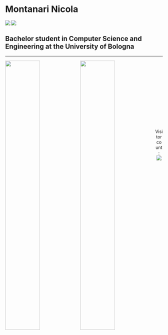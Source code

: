 # **Montanari Nicola**

<img align="left" src="https://img.shields.io/badge/Projects%20Type-Hardware%20&%20Software-blueviolet?style=for-the-badge"/>

<img align="left" src="https://img.shields.io/badge/Status-Student-success?style=for-the-badge"/>

<br/>

## **Bachelor student in Computer Science and Engineering at the University of Bologna**

---

<img align="left" width="47%" src="https://github-readme-stats.vercel.app/api?username=NIK4658&count_private=true&show_icons=true&hide_rank=true" />

<img align="left" width="47%" src="https://github-readme-stats-sigma-five.vercel.app/api/top-langs/?username=NIK4658&layout=compact" />

</br></br></br>
</br></br></br>
</br></br></br>
</br></br></br>


<p align="center"> 
  Visitor count:<br>
  <img src="https://profile-counter.glitch.me/NIK4658/count.svg" />
</p>







